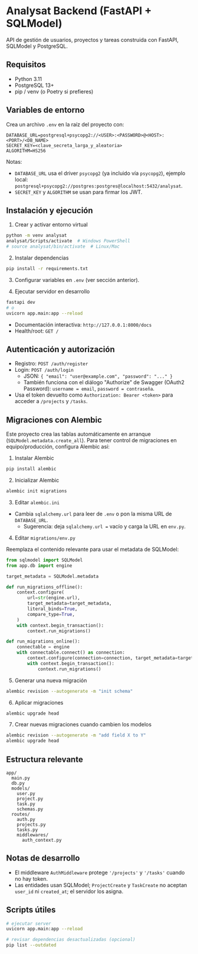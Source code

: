 # Analysat Backend (FastAPI + SQLModel)

API de gestión de usuarios, proyectos y tareas construida con FastAPI, SQLModel y PostgreSQL.

## Requisitos

- Python 3.11
- PostgreSQL 13+
- pip / venv (o Poetry si prefieres)

## Variables de entorno

Crea un archivo `.env` en la raíz del proyecto con:

```
DATABASE_URL=postgresql+psycopg2://<USER>:<PASSWORD>@<HOST>:<PORT>/<DB_NAME>
SECRET_KEY=<clave_secreta_larga_y_aleatoria>
ALGORITHM=HS256
```

Notas:
- `DATABASE_URL` usa el driver `psycopg2` (ya incluido vía `psycopg2`), ejemplo local: `postgresql+psycopg2://postgres:postgres@localhost:5432/analysat`.
- `SECRET_KEY` y `ALGORITHM` se usan para firmar los JWT.

## Instalación y ejecución

1. Crear y activar entorno virtual

```bash
python -m venv analysat
analysat/Scripts/activate  # Windows PowerShell
# source analysat/bin/activate  # Linux/Mac
```

2. Instalar dependencias

```bash
pip install -r requirements.txt
```

3. Configurar variables en `.env` (ver sección anterior).

4. Ejecutar servidor en desarrollo

```bash
fastapi dev
# o
uvicorn app.main:app --reload
```

- Documentación interactiva: `http://127.0.0.1:8000/docs`
- Health/root: `GET /`

## Autenticación y autorización

- Registro: `POST /auth/register`
- Login: `POST /auth/login`
  - JSON: `{ "email": "user@example.com", "password": "..." }`
  - También funciona con el diálogo "Authorize" de Swagger (OAuth2 Password): `username = email`, `password = contraseña`.
- Usa el token devuelto como `Authorization: Bearer <token>` para acceder a `/projects` y `/tasks`.

## Migraciones con Alembic

Este proyecto crea las tablas automáticamente en arranque (`SQLModel.metadata.create_all`). Para tener control de migraciones en equipo/producción, configura Alembic así:

1. Instalar Alembic

```bash
pip install alembic
```

2. Inicializar Alembic

```bash
alembic init migrations
```

3. Editar `alembic.ini`

- Cambia `sqlalchemy.url` para leer de `.env` o pon la misma URL de `DATABASE_URL`.
  - Sugerencia: deja `sqlalchemy.url =` vacío y carga la URL en `env.py`.

4. Editar `migrations/env.py`

Reemplaza el contenido relevante para usar el metadata de SQLModel:

```python
from sqlmodel import SQLModel
from app.db import engine

target_metadata = SQLModel.metadata

def run_migrations_offline():
    context.configure(
        url=str(engine.url),
        target_metadata=target_metadata,
        literal_binds=True,
        compare_type=True,
    )
    with context.begin_transaction():
        context.run_migrations()

def run_migrations_online():
    connectable = engine
    with connectable.connect() as connection:
        context.configure(connection=connection, target_metadata=target_metadata, compare_type=True)
        with context.begin_transaction():
            context.run_migrations()
```

5. Generar una nueva migración

```bash
alembic revision --autogenerate -m "init schema"
```

6. Aplicar migraciones

```bash
alembic upgrade head
```

7. Crear nuevas migraciones cuando cambien los modelos

```bash
alembic revision --autogenerate -m "add field X to Y"
alembic upgrade head
```

## Estructura relevante

```
app/
  main.py
  db.py
  models/
    user.py
    project.py
    task.py
    schemas.py
  routes/
    auth.py
    projects.py
    tasks.py
    middlewares/
      auth_context.py
```

## Notas de desarrollo

- El middleware `AuthMiddleware` protege `'/projects'` y `'/tasks'` cuando no hay token.
- Las entidades usan SQLModel; `ProjectCreate` y `TaskCreate` no aceptan `user_id` ni `created_at`; el servidor los asigna.

## Scripts útiles

```bash
# ejecutar server
uvicorn app.main:app --reload

# revisar dependencias desactualizadas (opcional)
pip list --outdated
```
